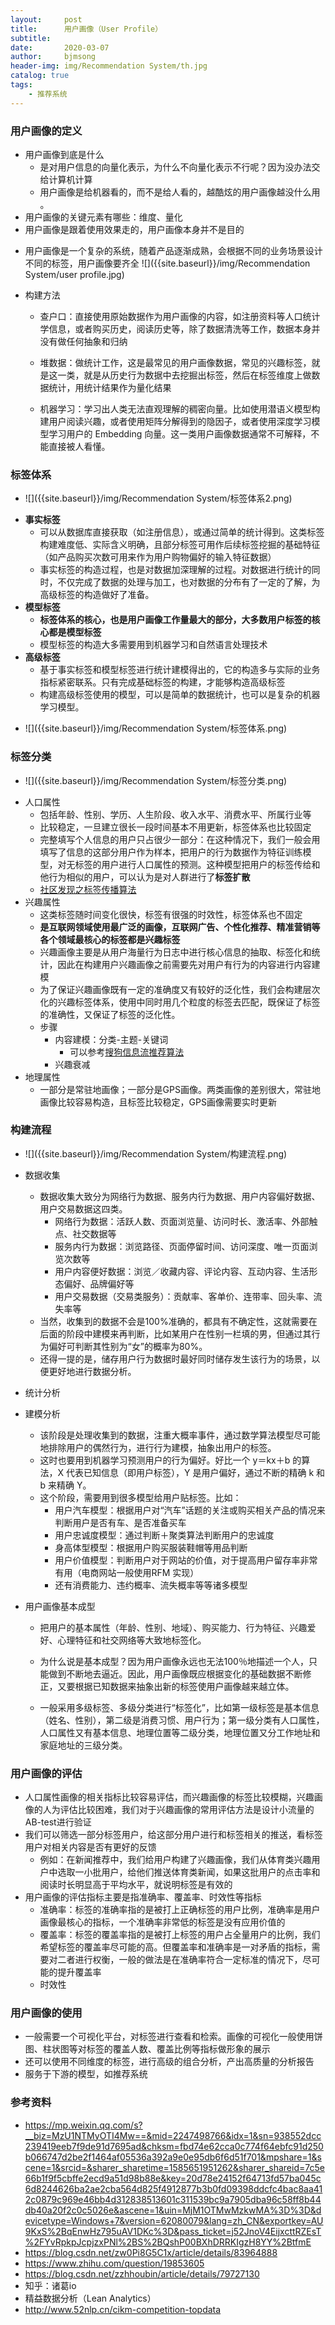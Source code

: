 ```yaml
---
layout:     post
title:      用户画像（User Profile）
subtitle:   
date:       2020-03-07
author:     bjmsong
header-img: img/Recommendation System/th.jpg
catalog: true
tags:
    - 推荐系统
---
```


### 用户画像的定义

- 用户画像到底是什么
  - 是对用户信息的向量化表示，为什么不向量化表示不行呢？因为没办法交给计算机计算
  - 用户画像是给机器看的，而不是给人看的，越酷炫的用户画像越没什么用 。
- 用户画像的关键元素有哪些：维度、量化
- 用户画像是跟着使用效果走的，用户画像本身并不是目的

<ul> 
<li markdown="1"> 
用户画像是一个复杂的系统，随着产品逐渐成熟，会根据不同的业务场景设计不同的标签，用户画像要齐全
![]({{site.baseurl}}/img/Recommendation System/user profile.jpg) 
</li> 
</ul> 

- 构建方法
  - 查户口：直接使用原始数据作为用户画像的内容，如注册资料等人口统计学信息，或者购买历史，阅读历史等，除了数据清洗等工作，数据本身并没有做任何抽象和归纳
  - 堆数据：做统计工作，这是最常见的用户画像数据，常见的兴趣标签，就是这一类，就是从历史行为数据中去挖掘出标签，然后在标签维度上做数据统计，用统计结果作为量化结果

  - 机器学习：学习出人类无法直观理解的稠密向量。比如使用潜语义模型构建用户阅读兴趣，或者使用矩阵分解得到的隐因子，或者使用深度学习模型学习用户的 Embedding 向量。这一类用户画像数据通常不可解释，不能直接被人看懂。



### 标签体系

<ul> 
<li markdown="1"> 
![]({{site.baseurl}}/img/Recommendation System/标签体系2.png) 
</li> 
</ul> 

- **事实标签**
  - 可以从数据库直接获取（如注册信息），或通过简单的统计得到。这类标签构建难度低、实际含义明确，且部分标签可用作后续标签挖掘的基础特征（如产品购买次数可用来作为用户购物偏好的输入特征数据）
  - 事实标签的构造过程，也是对数据加深理解的过程。对数据进行统计的同时，不仅完成了数据的处理与加工，也对数据的分布有了一定的了解，为高级标签的构造做好了准备。
- **模型标签**
  - **标签体系的核心，也是用户画像工作量最大的部分，大多数用户标签的核心都是模型标签**
  - 模型标签的构造大多需要用到机器学习和自然语言处理技术
- **高级标签**
  - 基于事实标签和模型标签进行统计建模得出的，它的构造多与实际的业务指标紧密联系。只有完成基础标签的构建，才能够构造高级标签
  - 构建高级标签使用的模型，可以是简单的数据统计，也可以是复杂的机器学习模型。

<ul> 
<li markdown="1"> 
![]({{site.baseurl}}/img/Recommendation System/标签体系.png) 
</li> 
</ul> 



### 标签分类

<ul> 
<li markdown="1"> 
![]({{site.baseurl}}/img/Recommendation System/标签分类.png) 
</li> 
</ul> 

- 人口属性
  - 包括年龄、性别、学历、人生阶段、收入水平、消费水平、所属行业等
  - 比较稳定，一旦建立很长一段时间基本不用更新，标签体系也比较固定
  - 完整填写个人信息的用户只占很少一部分：在这种情况下，我们一般会用填写了信息的这部分用户作为样本，把用户的行为数据作为特征训练模型，对无标签的用户进行人口属性的预测。这种模型把用户的标签传给和他行为相似的用户，可以认为是对人群进行了**标签扩散**
  - [社区发现之标签传播算法](https://www.jianshu.com/p/0c66b2717972)
- 兴趣属性
  - 这类标签随时间变化很快，标签有很强的时效性，标签体系也不固定
  - **是互联网领域使用最广泛的画像，互联网广告、个性化推荐、精准营销等各个领域最核心的标签都是兴趣标签**
  - 兴趣画像主要是从用户海量行为日志中进行核心信息的抽取、标签化和统计，因此在构建用户兴趣画像之前需要先对用户有行为的内容进行内容建模
  - 为了保证兴趣画像既有一定的准确度又有较好的泛化性，我们会构建层次化的兴趣标签体系，使用中同时用几个粒度的标签去匹配，既保证了标签的准确性，又保证了标签的泛化性。
  - 步骤
    - 内容建模：分类-主题-关键词
      - 可以参考[搜狗信息流推荐算法](https://mp.weixin.qq.com/s?__biz=MzU1NTMyOTI4Mw==&mid=2247485411&idx=1&sn=3ac29da8b7a81869bd33679531e2cfe3&chksm=fbd4b58fcca33c998652a1e1a84b4dee7b825df919e1c68702938ee24728121617ac30f85878&mpshare=1&scene=1&srcid=10137y0qfdo7yfSR0VavHvEb#rd)
    - 兴趣衰减
- 地理属性
  - 一部分是常驻地画像；一部分是GPS画像。两类画像的差别很大，常驻地画像比较容易构造，且标签比较稳定，GPS画像需要实时更新



### 构建流程

<ul> 
<li markdown="1"> 
![]({{site.baseurl}}/img/Recommendation System/构建流程.png) 
</li> 
</ul> 

- 数据收集

  - 数据收集大致分为网络行为数据、服务内行为数据、用户内容偏好数据、用户交易数据这四类。
    - 网络行为数据：活跃人数、页面浏览量、访问时长、激活率、外部触点、社交数据等
    - 服务内行为数据：浏览路径、页面停留时间、访问深度、唯一页面浏览次数等
    - 用户内容便好数据：浏览／收藏内容、评论内容、互动内容、生活形态偏好、品牌偏好等
    - 用户交易数据（交易类服务）：贡献率、客单价、连带率、回头率、流失率等
  - 当然，收集到的数据不会是100%准确的，都具有不确定性，这就需要在后面的阶段中建模来再判断，比如某用户在性别一栏填的男，但通过其行为偏好可判断其性别为“女”的概率为80%。
  - 还得一提的是，储存用户行为数据时最好同时储存发生该行为的场景，以便更好地进行数据分析。

- 统计分析

- 建模分析

  - 该阶段是处理收集到的数据，注重大概率事件，通过数学算法模型尽可能地排除用户的偶然行为，进行行为建模，抽象出用户的标签。
  - 这时也要用到机器学习预测用户的行为偏好。好比一个 y＝kx＋b 的算法，X 代表已知信息（即用户标签），Y 是用户偏好，通过不断的精确 k 和 b 来精确 Y。
  - 这个阶段，需要用到很多模型给用户贴标签。比如：
    - 用户汽车模型：根据用户对“汽车”话题的关注或购买相关产品的情况来判断用户是否有车、是否准备买车
    - 用户忠诚度模型：通过判断＋聚类算法判断用户的忠诚度
    - 身高体型模型：根据用户购买服装鞋帽等用品判断
    - 用户价值模型：判断用户对于网站的价值，对于提高用户留存率非常有用（电商网站一般使用RFM 实现）
    - 还有消费能力、违约概率、流失概率等等诸多模型

- 用户画像基本成型

  - 把用户的基本属性（年龄、性别、地域）、购买能力、行为特征、兴趣爱好、心理特征和社交网络等大致地标签化。

  - 为什么说是基本成型？因为用户画像永远也无法100％地描述一个人，只能做到不断地去逼近。因此，用户画像既应根据变化的基础数据不断修正，又要根据已知数据来抽象出新的标签使用户画像越来越立体。

  - 一般采用多级标签、多级分类进行“标签化”，比如第一级标签是基本信息（姓名、性别），第二级是消费习惯、用户行为；第一级分类有人口属性，人口属性又有基本信息、地理位置等二级分类，地理位置又分工作地址和家庭地址的三级分类。

    

### 用户画像的评估

- 人口属性画像的相关指标比较容易评估，而兴趣画像的标签比较模糊，兴趣画像的人为评估比较困难，我们对于兴趣画像的常用评估方法是设计小流量的AB-test进行验证
- 我们可以筛选一部分标签用户，给这部分用户进行和标签相关的推送，看标签用户对相关内容是否有更好的反馈
  - 例如：在新闻推荐中，我们给用户构建了兴趣画像，我们从体育类兴趣用户中选取一小批用户，给他们推送体育类新闻，如果这批用户的点击率和阅读时长明显高于平均水平，就说明标签是有效的
- 用户画像的评估指标主要是指准确率、覆盖率、时效性等指标
  - 准确率：标签的准确率指的是被打上正确标签的用户比例，准确率是用户画像最核心的指标，一个准确率非常低的标签是没有应用价值的
  - 覆盖率：标签的覆盖率指的是被打上标签的用户占全量用户的比例，我们希望标签的覆盖率尽可能的高。但覆盖率和准确率是一对矛盾的指标，需要对二者进行权衡，一般的做法是在准确率符合一定标准的情况下，尽可能的提升覆盖率
  - 时效性



### 用户画像的使用

- 一般需要一个可视化平台，对标签进行查看和检索。画像的可视化一般使用饼图、柱状图等对标签的覆盖人数、覆盖比例等指标做形象的展示
- 还可以使用不同维度的标签，进行高级的组合分析，产出高质量的分析报告
- 服务于下游的模型，如推荐系统



### 参考资料

- https://mp.weixin.qq.com/s?__biz=MzU1NTMyOTI4Mw==&mid=2247498766&idx=1&sn=938552dcc239419eeb7f9de91d7695ad&chksm=fbd74e62cca0c774f64ebfc91d250b066747d2be2f1464af05536a392a9e0e95db6f6d51f701&mpshare=1&scene=1&srcid=&sharer_sharetime=1585651951262&sharer_shareid=7c5e66b1f9f5cbffe2ecd9a51d98b88e&key=20d78e24152f64713fd57ba045c6d8244626ba2ae2cba564d825f4912877b3b0fd09398ddcfc4bac8aa412c0879c969e46bb4d312838513601c311539bc9a7905dba96c58ff8b44db40a20f2c0c5026e&ascene=1&uin=MjM1OTMwMzkwMA%3D%3D&devicetype=Windows+7&version=62080079&lang=zh_CN&exportkey=AU9KxS%2BqEnwHz795uAV1DKc%3D&pass_ticket=j52JnoV4EijxcttRZEsT%2FYvRpkpJcpjzxPNl%2BS%2BQshP00BXhDRRKIgzH8YY%2BtfmE
- https://blog.csdn.net/zw0Pi8G5C1x/article/details/83964888
- https://www.zhihu.com/question/19853605
- https://blog.csdn.net/zzhhoubin/article/details/79727130
- 知乎：诸葛io
- 精益数据分析（Lean Analytics）
- http://www.52nlp.cn/cikm-competition-topdata
